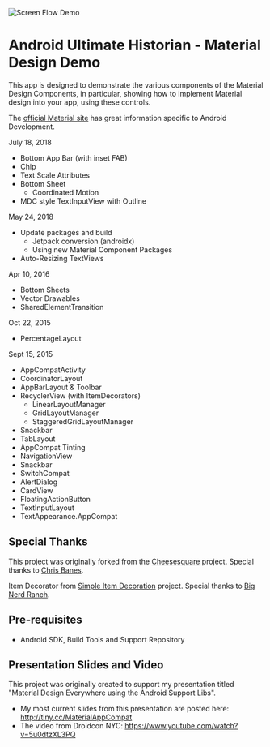 ![Screen Flow Demo](https://github.com/mwolfson/android-historian/blob/master/art/appdemo1.gif)

Android Ultimate Historian - Material Design Demo
=================================================

This app is designed to demonstrate the various components of the Material Design Components, in particular, showing how to implement Material design into your app, using these controls.

The [official Material site](https://material.io/develop/android/) has great information specific to Android Development.

July 18, 2018
- Bottom App Bar (with inset FAB)
- Chip
- Text Scale Attributes
- Bottom Sheet
    - Coordinated Motion
- MDC style TextInputView with Outline

May 24, 2018
- Update packages and build
    - Jetpack conversion (androidx)
    - Using new Material Component Packages
- Auto-Resizing TextViews

Apr 10, 2016
- Bottom Sheets
- Vector Drawables
- SharedElementTransition

Oct 22, 2015
- PercentageLayout

Sept 15, 2015
- AppCompatActivity
- CoordinatorLayout
- AppBarLayout & Toolbar
- RecyclerView (with ItemDecorators)
    - LinearLayoutManager
    - GridLayoutManager
    - StaggeredGridLayoutManager        
- Snackbar
- TabLayout
- AppCompat Tinting
- NavigationView
- Snackbar
- SwitchCompat
- AlertDialog
- CardView
- FloatingActionButton
- TextInputLayout
- TextAppearance.AppCompat

Special Thanks
--------------
This project was originally forked from the [Cheesesquare](https://github.com/chrisbanes/cheesesquare) project. Special thanks to [Chris Banes](https://github.com/chrisbanes).  

Item Decorator from [Simple Item Decoration](http://bignerdranch.github.io/simple-item-decoration/) project. Special thanks to [Big Nerd Ranch](http://bignerdranch.github.io/). 

Pre-requisites
--------------

- Android SDK, Build Tools and Support Repository

Presentation Slides and Video
-----------------------------

This project was originally created to support my presentation titled "Material Design Everywhere using the Android Support Libs".

- My most current slides from this presentation are posted here: http://tiny.cc/MaterialAppCompat
- The video from Droidcon NYC: https://www.youtube.com/watch?v=5u0dtzXL3PQ


